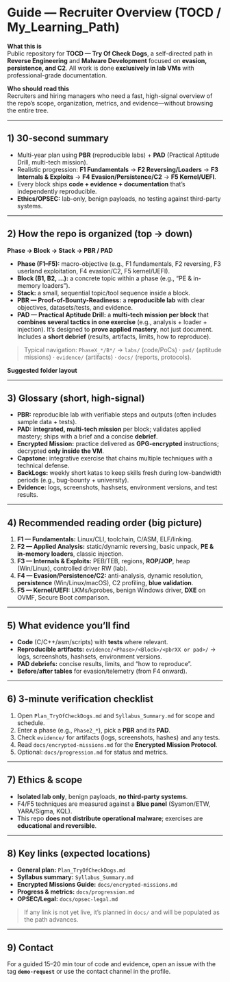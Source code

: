 
# Guide — Recruiter Overview (TOCD / My_Learning_Path)

**What this is**  
Public repository for **TOCD — Try Of Check Dogs**, a self-directed path in **Reverse Engineering** and **Malware Development** focused on **evasion, persistence, and C2**. All work is done **exclusively in lab VMs** with professional-grade documentation.

**Who should read this**  
Recruiters and hiring managers who need a fast, high-signal overview of the repo’s scope, organization, metrics, and evidence—without browsing the entire tree.

---

## 1) 30-second summary
- Multi-year plan using **PBR** (reproducible labs) + **PAD** (Practical Aptitude Drill, multi-tech mission).
- Realistic progression: **F1 Fundamentals** → **F2 Reversing/Loaders** → **F3 Internals & Exploits** → **F4 Evasion/Persistence/C2** → **F5 Kernel/UEFI**.
- Every block ships **code + evidence + documentation** that’s independently reproducible.
- **Ethics/OPSEC:** lab-only, benign payloads, no testing against third-party systems.

---

## 2) How the repo is organized (top → down)
**Phase → Block → Stack → PBR / PAD**

- **Phase (F1–F5):** macro-objective (e.g., F1 fundamentals, F2 reversing, F3 userland exploitation, F4 evasion/C2, F5 kernel/UEFI).  
- **Block (B1, B2, …):** a concrete topic within a phase (e.g., “PE & in-memory loaders”).  
- **Stack:** a small, sequential topic/tool sequence inside a block.  
- **PBR — Proof-of-Bounty-Readiness:** a **reproducible lab** with clear objectives, datasets/tests, and evidence.  
- **PAD — Practical Aptitude Drill:** a **multi-tech mission per block** that **combines several tactics in one exercise** (e.g., analysis + loader + injection). It’s designed to **prove applied mastery**, not just document. Includes a **short debrief** (results, artifacts, limits, how to reproduce).

> Typical navigation: `PhaseX_*/B*/` → `labs/` (code/PoCs) · `pad/` (aptitude missions) · `evidence/` (artifacts) · `docs/` (reports, protocols).

**Suggested folder layout**

---

## 3) Glossary (short, high-signal)
- **PBR:** reproducible lab with verifiable steps and outputs (often includes sample data + tests).  
- **PAD:** **integrated, multi-tech mission** per block; validates applied mastery; ships with a brief and a concise **debrief**.  
- **Encrypted Mission:** practice delivered as **GPG-encrypted** instructions; decrypted **only inside the VM**.  
- **Capstone:** integrative exercise that chains multiple techniques with a technical defense.  
- **BackLogs:** weekly short katas to keep skills fresh during low-bandwidth periods (e.g., bug-bounty + university).  
- **Evidence:** logs, screenshots, hashsets, environment versions, and test results.

---

## 4) Recommended reading order (big picture)
1. **F1 — Fundamentals:** Linux/CLI, toolchain, C/ASM, ELF/linking.  
2. **F2 — Applied Analysis:** static/dynamic reversing, basic unpack, **PE & in-memory loaders**, classic injection.  
3. **F3 — Internals & Exploits:** PEB/TEB, regions, **ROP/JOP**, heap (Win/Linux), controlled driver RW (lab).  
4. **F4 — Evasion/Persistence/C2:** anti-analysis, dynamic resolution, **persistence** (Win/Linux/macOS), C2 profiling, **blue validation**.  
5. **F5 — Kernel/UEFI:** LKMs/kprobes, benign Windows driver, **DXE** on OVMF, Secure Boot comparison.

---

## 5) What evidence you’ll find
- **Code** (C/C++/asm/scripts) with **tests** where relevant.  
- **Reproducible artifacts:** `evidence/<Phase>/<Block>/<pbrXX or pad>/` → logs, screenshots, hashsets, environment versions.  
- **PAD debriefs:** concise results, limits, and “how to reproduce”.  
- **Before/after tables** for evasion/telemetry (from F4 onward).

---

## 6) 3-minute verification checklist
1. Open `Plan_TryOfCheckDogs.md` and `Syllabus_Summary.md` for scope and schedule.  
2. Enter a phase (e.g., `Phase2_*`), pick a **PBR** and its **PAD**.  
3. Check `evidence/` for artifacts (logs, screenshots, hashes) and any tests.  
4. Read `docs/encrypted-missions.md` for the **Encrypted Mission Protocol**.  
5. Optional: `docs/progression.md` for status and metrics.

---

## 7) Ethics & scope
- **Isolated lab only**, benign payloads, **no third-party systems**.  
- F4/F5 techniques are measured against a **Blue panel** (Sysmon/ETW, YARA/Sigma, KQL).  
- This repo **does not distribute operational malware**; exercises are **educational and reversible**.

---

## 8) Key links (expected locations)
- **General plan:** `Plan_TryOfCheckDogs.md`  
- **Syllabus summary:** `Syllabus_Summary.md`  
- **Encrypted Missions Guide:** `docs/encrypted-missions.md`  
- **Progress & metrics:** `docs/progression.md`  
- **OPSEC/Legal:** `docs/opsec-legal.md`

> If any link is not yet live, it’s planned in `docs/` and will be populated as the path advances.

---

## 9) Contact
For a guided 15–20 min tour of code and evidence, open an issue with the tag **`demo-request`** or use the contact channel in the profile.
